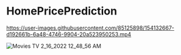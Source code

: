 # HomePricePrediction



https://user-images.githubusercontent.com/85125898/154132667-d192661b-6a48-4746-9904-20a523950253.mp4

![Movies   TV 2_16_2022 12_48_56 AM](https://user-images.githubusercontent.com/85125898/154133353-c356cf5b-9ef7-41c5-ae8f-cbd39bd0ca09.png)
